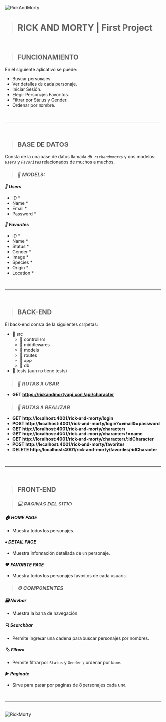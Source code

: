 <img src="https://www.silenzine.com/wp-content/uploads/2017/06/rick-morty-header.jpg" alt="RickAndMorty" />

<br>

> # **RICK AND MORTY | First Project**

<br>

> ## **FUNCIONAMIENTO**

En el siguiente aplicativo se puede:

-    Buscar personajes.
-    Ver detalles de cada personaje.
-    Iniciar Sesión.
-    Elegir Personajes Favoritos.
-    Filtrar por Status y Gender.
-    Ordenar por nombre.

<br>

---

<br>

> ## **BASE DE DATOS**

Consta de la una base de datos llamada _`db_rickandmmorty`_ y dos modelos: _`Users`_ y _`Favorites`_ relacionados de muchos a muchos.

> ### _📍 MODELS:_

#### _📍 Users_

-    ID \*
-    Name \*
-    Email \*
-    Password \*

#### _📍 Favorites_

-    ID \*
-    Name \*
-    Status \*
-    Gender \*
-    Image \*
-    Species \*
-    Origin \*
-    Location \*

<br>

---

<br>

> ## **BACK-END**

El back-end consta de la siguientes carpetas:

-    📁 src
     -    📁 controllers
     -    📁 middlewares
     -    📁 models
     -    📁 routes
     -    📄 app
     -    📄 db
-    📁 tests (aun no tiene tests)

> ### _📌 RUTAS A USAR_

-    **GET https://rickandmortyapi.com/api/character**

> ### _📌 RUTAS A REALIZAR_

-    **GET http://localhost:4001/rick-and-morty/login**
-    **POST http://localhost:4001/rick-and-morty/login?=email&=password**
-    **GET http://localhost:4001/rick-and-morty/characters**
-    **GET http://localhost:4001/rick-and-morty/characters?=name**
-    **GET http://localhost:4001/rick-and-morty/characters/:idCharacter**
-    **POST http://localhost:4001/rick-and-morty/favorites**
-    **DELETE http://localhost:4001/rick-and-morty/favorites/:idCharacter**

<br>

---

<br>

> ## **FRONT-END**

> ### _💻 PAGINAS DEL SITIO_

#### _🏠 HOME PAGE_

-    Muestra todos los personajes.

#### _♦ DETAIL PAGE_

-    Muestra información detallada de un personaje.

#### _♥ FAVORITE PAGE_

-    Muestra todos los personajes favoritos de cada usuario.

> ### _⚙ COMPONENTES_

#### _🗃 Navbar_

-    Muestra la barra de navegación.

#### _🔍 Searchbar_

-    Permite ingresar una cadena para buscar personajes por nombres.

#### _🏷 Filters_

-    Permite filtrar por `Status` y `Gender` y ordenar por `Name`.

#### _▶ Paginate_

-    Sirve para pasar por paginas de 8 personajes cada uno.

<br>

---

<br>

<img src="https://images3.alphacoders.com/812/812062.png" alt="RickMorty" />
